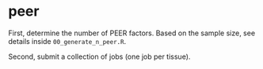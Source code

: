 # peer

First, determine the number of PEER factors. Based on the sample size, see details inside `00_generate_n_peer.R`.

Second, submit a collection of jobs (one job per tissue).


